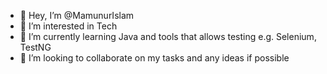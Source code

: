 - 👋 Hey, I’m @MamunurIslam
- 👀 I’m interested in Tech
- 🌱 I’m currently learning Java and tools that allows testing e.g. Selenium, TestNG
- 💞️ I’m looking to collaborate on my tasks and any ideas if possible

<!---
MamunurIslam/MamunurIslam is a ✨ special ✨ repository because its `README.md` (this file) appears on your GitHub profile.
You can click the Preview link to take a look at your changes.
--->
